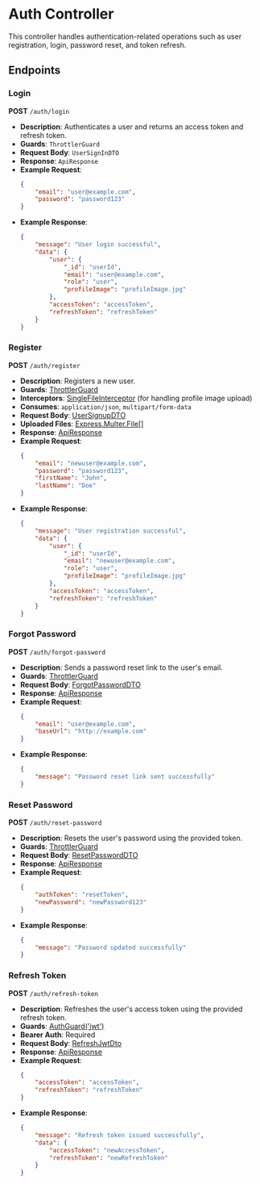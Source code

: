 # Auth Controller

This controller handles authentication-related operations such as user registration, login, password reset, and token refresh.

## Endpoints

### Login

**POST** `/auth/login`

- **Description**: Authenticates a user and returns an access token and refresh token.
- **Guards**: `ThrottlerGuard`
- **Request Body**: `UserSignInDTO`
- **Response**: `ApiResponse`
- **Example Request**:
    ```json
    {
        "email": "user@example.com",
        "password": "password123"
    }
    ```
- **Example Response**:
    ```json
    {
        "message": "User login successful",
        "data": {
            "user": {
                "_id": "userId",
                "email": "user@example.com",
                "role": "user",
                "profileImage": "profileImage.jpg"
            },
            "accessToken": "accessToken",
            "refreshToken": "refreshToken"
        }
    }
    ```

### Register

**POST** `/auth/register`

- **Description**: Registers a new user.
- **Guards**: [ThrottlerGuard](http://_vscodecontentref_/0)
- **Interceptors**: [SingleFileInterceptor](http://_vscodecontentref_/1) (for handling profile image upload)
- **Consumes**: `application/json`, `multipart/form-data`
- **Request Body**: [UserSignupDTO](http://_vscodecontentref_/2)
- **Uploaded Files**: [Express.Multer.File[]](http://_vscodecontentref_/3)
- **Response**: [ApiResponse](http://_vscodecontentref_/4)
- **Example Request**:
    ```json
    {
        "email": "newuser@example.com",
        "password": "password123",
        "firstName": "John",
        "lastName": "Doe"
    }
    ```
- **Example Response**:
    ```json
    {
        "message": "User registration successful",
        "data": {
            "user": {
                "_id": "userId",
                "email": "newuser@example.com",
                "role": "user",
                "profileImage": "profileImage.jpg"
            },
            "accessToken": "accessToken",
            "refreshToken": "refreshToken"
        }
    }
    ```

### Forgot Password

**POST** `/auth/forgot-password`

- **Description**: Sends a password reset link to the user's email.
- **Guards**: [ThrottlerGuard](http://_vscodecontentref_/5)
- **Request Body**: [ForgotPasswordDTO](http://_vscodecontentref_/6)
- **Response**: [ApiResponse](http://_vscodecontentref_/7)
- **Example Request**:
    ```json
    {
        "email": "user@example.com",
        "baseUrl": "http://example.com"
    }
    ```
- **Example Response**:
    ```json
    {
        "message": "Password reset link sent successfully"
    }
    ```

### Reset Password

**POST** `/auth/reset-password`

- **Description**: Resets the user's password using the provided token.
- **Guards**: [ThrottlerGuard](http://_vscodecontentref_/8)
- **Request Body**: [ResetPasswordDTO](http://_vscodecontentref_/9)
- **Response**: [ApiResponse](http://_vscodecontentref_/10)
- **Example Request**:
    ```json
    {
        "authToken": "resetToken",
        "newPassword": "newPassword123"
    }
    ```
- **Example Response**:
    ```json
    {
        "message": "Password updated successfully"
    }
    ```

### Refresh Token

**POST** `/auth/refresh-token`

- **Description**: Refreshes the user's access token using the provided refresh token.
- **Guards**: [AuthGuard('jwt')](http://_vscodecontentref_/11)
- **Bearer Auth**: Required
- **Request Body**: [RefreshJwtDto](http://_vscodecontentref_/12)
- **Response**: [ApiResponse](http://_vscodecontentref_/13)
- **Example Request**:
    ```json
    {
        "accessToken": "accessToken",
        "refreshToken": "refreshToken"
    }
    ```
- **Example Response**:
    ```json
    {
        "message": "Refresh token issued successfully",
        "data": {
            "accessToken": "newAccessToken",
            "refreshToken": "newRefreshToken"
        }
    }
    ```